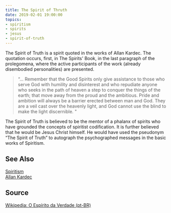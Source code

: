 ```yaml
---
title: The Spirit of Thruth
date: 2019-02-01 19:00:00
topics:
- spiritism
- spirits
- jesus
- spirit-of-truth
---
```


The Spirit of Truth is a spirit quoted in the works of Allan Kardec. The quotation occurs, first, in The Spirits' Book, in the last paragraph of the prolegomena, where the active participants of the work (already disembodied personalities) are presented.

> “... Remember that the Good Spirits only give assistance to those who serve God with humility and disinterest and who repudiate anyone who seeks in the path of heaven a step to conquer the things of the earth; that move away from the proud and the ambitious. Pride and ambition will always be a barrier erected between man and God. They are a veil cast over the heavenly light, and God cannot use the blind to make the light discernible. "

The Spirit of Truth is believed to be the mentor of a phalanx of spirits who have grounded the concepts of spiritist codification. It is further believed that he would be Jesus Christ himself. He would have used the pseudonym “The Spirit of Truth” to autograph the psychographed messages in the basic works of Spiritism.

## See Also
[Spiritism](/spiritism)  
[Allan Kardec](/bio/allan-kardec)  

## Source
[Wikipedia: O Espírito da Verdade (pt-BR)](https://pt.wikipedia.org/wiki/O_Esp%C3%ADrito_da_Verdade_(espiritismo))
